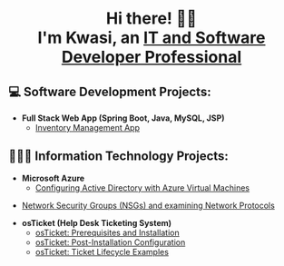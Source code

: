 <h1 align="center"> Hi there! 👋🏾 <br> I'm Kwasi, an <a href="https://www.linkedin.com/in/kwasi-tabi/">IT and Software Developer Professional</a></h1>

<h2> 💻 Software Development Projects: </h2>

- <b>Full Stack Web App (Spring Boot, Java, MySQL, JSP)</b>
  - [Inventory Management App](https://github.com/carpediemKT/InventoryManagement)
<!-- - <b>Full Stack Web App (React, Node JS, Express, MongoDB, Context, multer, JSON Web Tokens)</b>
  - [Time Capsule](https://github.com/carpediemKT/TimeCapsule) -->


<h2> 👨🏾‍💻 Information Technology Projects:</h2>

- <b>Microsoft Azure</b>
  - [Configuring Active Directory with Azure Virtual Machines](https://github.com/ktabi/configure-ad)
<!--   - Configuring Active Directory with Azure Virtual Machines | [Link](https://github.com/ktabi/configure-ad) -->
  - [Network Security Groups (NSGs) and examining Network Protocols](https://github.com/ktabi/azure-network-protocols)
<!--   - Network Security Groups (NSGs) and examining Network Protocols | [Link](https://github.com/ktabi/azure-network-protocols) -->
- <b>osTicket (Help Desk Ticketing System)</b>
  - [osTicket: Prerequisites and Installation](https://github.com/carpediemKT/osticket-prereqs)
  - [osTicket: Post-Installation Configuration](https://github.com/carpediemKT/post-install-config)
  - [osTicket: Ticket Lifecycle Examples](https://github.com/carpediemKT/ticket-lifecycle)
